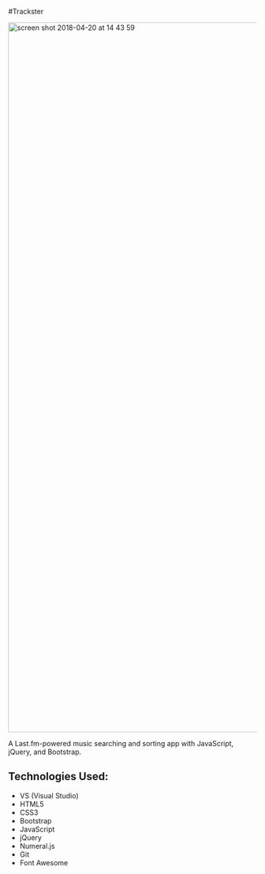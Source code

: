 #Trackster

<img width="1440" alt="screen shot 2018-04-20 at 14 43 59" src="https://user-images.githubusercontent.com/23506481/39075192-67587e76-44a9-11e8-99e7-aea5778fd3bb.png">

A Last.fm-powered music searching and sorting app with JavaScript, jQuery, and Bootstrap.

## Technologies Used:

- VS (Visual Studio)
- HTML5
- CSS3
- Bootstrap
- JavaScript
- jQuery
- Numeral.js
- Git 
- Font Awesome